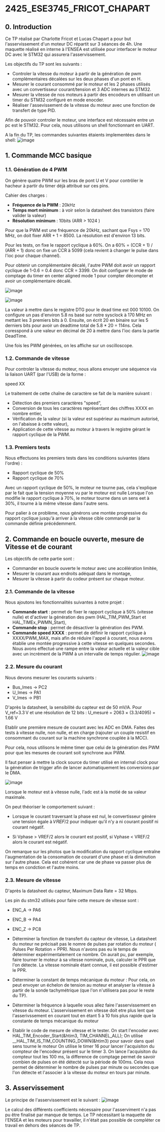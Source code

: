 # 2425_ESE3745_FRICOT_CHAPART

## 0. Introduction

Ce TP réalisé par Charlotte Fricot et Lucas Chapart a pour but l'asservissement d'un moteur DC répartit sur 3 séances de 4h.
Une maquette réalisé en interne à l'ENSEA est utilisée pour interfacer le moteur DC avec le STM32 qui assurera l'asservissement.

Les objectifs du TP sont les suivants :
  -  Controler la vitesse du moteur à partir de la génération de pwm complémentaires décalées sur les deux phases d'un pont en H.
  -  Mesurer le courant consommé par le moteur et les 2 phases utilisés avec un convertisseur courant/tension et 3 ADC internes au STM32.
  -  Mesurer la vitesse de nos moteurs à partir des encodeurs en utilisant un timer du STM32 configuré en mode enocder.
  -  Réaliser l'assevissement de la vitesse du moteur avec une fonction de transfert de type PID.

Afin de pouvoir controler le moteur, une interface est nécessaire entre un pc est le STM32.
Pour cela, nous utilisons un shell fonctionnant en UART.

A la fin du TP, les commandes suivantes étaients implementées dans le shell:
![image](https://github.com/user-attachments/assets/5874c691-3a30-4214-9140-8d25aa82761f)

## 1. Commande MCC basique
### 1.1. Génération de 4 PWM

On génère quatre PWM sur les bras de pont U et V pour contrôler le hacheur à partir du timer déjà attribué sur ces pins.

Cahier des charges :
  - **Fréquence de la PWM** : 20kHz
  - **Temps mort minimum** : à voir selon la datasheet des transistors (faire valider la valeur)
  - **Résolution minimum** : 10bits (ARR > 1024 )

Pour que la PWM est une fréquence de 20kHz, sachant que Fsys = 170 MHz, on doit fixer ARR + 1 = 8500. La résolution est d'environ 13 bits.

Pour les tests, on fixe le rapport cyclique à 60%.
On a 60% = (CCR + 1) / (ARR + 1)
donc on fixe un CCR à 5099 (cela revient à changer le pulse dans l'ioc pour chaque channel).

Pour obtenir un complémentaire décalé, l'autre PWM doit avoir un rapport cyclique de 1-0.6 = 0.4 donc CCR = 3399.
On doit configurer le mode de comptage du timer en center aligned mode 1 pour compter décompter et avoir un complémentaire décalé.

![image](https://github.com/user-attachments/assets/5427b828-435e-4cea-88f0-e7b1fc20ddbe)

![image](https://github.com/user-attachments/assets/6c29613e-953c-4885-abab-99e330509307)

La valeur à mettre dans le registre DTG pour le dead time est 000 10100. On configure un pas d'environ 5.8 ns basé sur notre sysclock à 170 MHz en mettant les 3 premiers bits à 0.
Ensuite, on écrit 20 en binaire sur les 5 derniers bits pour avoir un deadtime total de 5.8 * 20 = 114ns. Cela coresspond à une valeur en décimal de 20 à mettre dans l'ioc dans la partie DeadTime.

Une fois les PWM générées, on les affiche sur un oscilloscope.

### 1.2. Commande de vitesse

Pour controler la vitesse du moteur, nous allons envoyer une séquence via la liaison UART (par l'USB) de la forme :

speed XX

Le traitement de cette chaîne de caractère se fait de la manière suivant :
  - Détection des premiers caractères "speed",
  - Conversion de tous les caractères représentant des chiffres XXXX en nombre entier,
  - Vérification de la valeur (si la valeur est supérieur au maximum autorisé, on l'abaisse à cette valeur),
  - Application de cette vitesse au moteur à travers le registre gérant le rapport cyclique de la PWM.

### 1.3. Premiers tests

Nous effectuons les premiers tests dans les conditions suivantes (dans l'ordre) :
  - Rapport cyclique de 50%
  - Rapport cyclique de 70%

Avec un rapport cyclique de 50%, le moteur ne tourne pas, cela s'explique par le fait que la tension moyenne vu par le moteur est nulle Lorsque l'on modifie le rapport cyclique à 70%, le moteur tourne dans un sens eet à 30%, il tourne à la même vitesse dans l'autre sens.

Pour palier à ce problème, nous générons une montée progressive du rapport cyclique jusqu'à arriver à la vitesse cible commandé par la commande définie précédemment.

## 2. Commande en boucle ouverte, mesure de Vitesse et de courant

Les objectifs de cette partie sont :
  - Commander en boucle ouverte le moteur avec une accélération limitée,
  - Mesurer le courant aux endroits adéquat dans le montage,
  - Mesurer la vitesse à partir du codeur présent sur chaque moteur.

### 2.1. Commande de la vitesse

Nous ajoutons les fonctionnalités suivantes à notre projet :
  - **Commande start** : permet de fixer le rapport cyclique à 50% (vitesse nulle) et d'activer la génération des pwm (HAL_TIM_PWM_Start et HAL_TIMEx_PWMN_Start),
  - **Commande stop** : permet de désactiver la génération des PWM.
  - **Commande speed XXXX** : permet de définir le rapport cyclique à XXXX/PWM_MAX, mais afin de réduire l'appel à courant, nous avons établie une montée progressive à cette vitesse en quelques secondes. Nous avons effectué une rampe entre la valeur actuelle et la valeur cible avec un incrément de la PWM à un intervalle de temps régulier.
    ![image](https://github.com/user-attachments/assets/d5b5604c-39ee-47f3-9d15-b98c16add0ef)

### 2.2. Mesure du courant

Nous devons mesurer les courants suivants : 
  - Bus_Imes → PC2
  - U_Imes → PA1
  - V_Imes → PB1

D'après la datasheet, la sensibilité du capteur est de 50 mV/A.
Pour V_ref=3.3 V et une résolution de 12 bits : U_mesuré​ = 2063 × (3.3/4095) = 1.66 V

Etablir une première mesure de courant avec les ADC en DMA. Faites des tests à vitesse nulle, non nulle, et en charge (rajouter un couple resistif en consommant du courant sur la machine synchrone couplée à la MCC).

Pour cela, nous utilisons le même timer que celui de la génération des PWM pour que les mesures de courant soit synchrone aux PWM.

Il faut penser à mettre la clock source du timer utilisé en internal clock pour la génération de trigger afin de lancer automatiquement les conversions par le DMA. 

![image](https://github.com/user-attachments/assets/5420be37-af1a-408e-8205-693ee8fae6e7)

Lorsque le moteur est à vitesse nulle, l'adc est à la motié de sa valeur maximale.

On peut théoriser le comportement suivant :
  - Lorsque le courant traversant la phase est nul, le convertisseur génère une tension égale à 
  𝑉𝑅𝐸𝐹/2 pour indiquer qu'il n'y a ni courant positif ni courant négatif.

  - Si Vphase > VREF/2 alors le courant est positif, si Vphase < VREF/2 alors le courant est négatif.

On remarque sur les photos que la modification du rapport cyclique entraîne l'augmentation de la consomation de courant d'une phase et la diminution sur l'autre phase. Cela est cohérent car une de phase va passer plus de temps en condction et l'autre moins.

### 2.3. Mesure de vitesse

D'après la datasheet du capteur, Maximum Data Rate = 32 Mbps.

Les pin du stm32 utilisés pour faire cette mesure de vitesse sont : 
  - ENC_A → PA6
  - ENC_B → PA4
  - ENC_Z → PC8

- Déterminer la fonction de transfert du capteur de vitesse,
    La datasheet du moteur ne précisait pas le nomre de pulses par rotation du moteur ( Pulses Per Rotation = PPR). Nous n'avons pas eu le temps de déterminer expérimentalement ce nombre.
    On aurait pu, par exemple, faire tourner le moteur à sa vitesse nominale, puis, calculer le PPR que l'on détecte.
    La vitesse nominale étant connue, il est possible d'estimer le PPR.
  
- Déterminer la constant de temps mécanique du moteur :
    Pour cela, on peut envoyer un échelon de tension au moteur et analyser la vitesse à partir de la sonde tachymétrique (que l'on n'utilisera pas pour le reste du TP).

- Déterminer la fréquence à laquelle vous allez faire l'asservissement en vitesse du moteur.
    L'asservissement en vitesse doit etre plus lent que l'asserivssement en courant tout en étant 5 à 10 fois plus rapide que la constante de temps mécanique du moteur
  
- Etablir le code de mesure de vitesse et le tester.
  On start l'encoder avec 	  HAL_TIM_Encoder_Start(&htim3, TIM_CHANNEL_ALL);
  On utilise __HAL_TIM_IS_TIM_COUNTING_DOWN(&htim3) pour savoir dans quel sens tourne le moteur
  On utilise le timer 16 pour lancer l'acquisiton du compteur de l'encodeur présent sur le timer 3.
  On lance l'acquisiton du compteur tout les 100 ms, la difference de comptage permet de savoir combien de pulses on été détecté sur la période de 100ms.
  Cela nous permet de déterminer le nombre de pulses par minute ou secondes que l'on détecte et l'associer à la vitesse du moteur en tours par minute.
    

## 3. Asservissement
Le principe de l'asservissement est le suivant : 
![image](https://github.com/user-attachments/assets/ad3e4879-2fa8-448c-8a3f-132bf6c81005)

Le calcul des différents coefficients nécessaire pour l'asserviment n'a pas pu être finalisé par manque de temps.
Le TP nécessitant la maquette de l'ENSEA et les moteurs pour travailler, il n'était pas possible de compléter ce travail en dehors des séances de TP.






